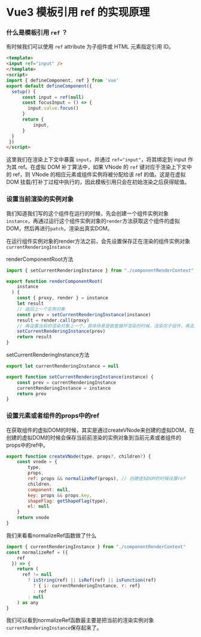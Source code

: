 # Vue3 模板引用 ref 的实现原理

### 什么是模板引用 `ref` ？

有时候我们可以使用 `ref` attribute 为子组件或 HTML 元素指定引用 ID。

```html
<template>
<input ref="input" />
</template>
<script>
import { defineComponent, ref } from 'vue'
export default defineComponent({
  setup() {
      const input = ref(null)
      const focusInput = () => {
      	input.value.focus()
      }
      return {
          input,
      }
  }
 })
</script>
```

这里我们在渲染上下文中暴露 `input`，并通过 `ref="input"`，将其绑定到 input 作为其 ref。在虚拟 DOM 补丁算法中，如果 VNode 的 `ref` 键对应于渲染上下文中的 ref，则 VNode 的相应元素或组件实例将被分配给该 ref 的值。这是在虚拟 DOM 挂载/打补丁过程中执行的，因此模板引用只会在初始渲染之后获得赋值。

### 设置当前渲染的实例对象

我们知道我们写的这个组件在运行的时候，先会创建一个组件实例对象`instance`，再通过运行这个组件实例对象的`render`方法获取这个组件的虚拟DOM，然后再进行`patch`，渲染出真实DOM。

在运行组件实例对象的render方法之前，会先设置保存正在渲染的组件实例对象`currentRenderingInstance` 

renderComponentRoot方法

```javascript
import { setCurrentRenderingInstance } from "./componentRenderContext";

export function renderComponentRoot(
    instance
  ) {
    const { proxy, render } = instance
    let result
    // 返回上一个实例对象
    const prev = setCurrentRenderingInstance(instance)
    result = render.call(proxy)
    // 再设置当前的渲染对象上一个，具体场景是嵌套循环渲染的时候，渲染完子组件，再去渲染父组件
    setCurrentRenderingInstance(prev)
    return result
}
```

setCurrentRenderingInstance方法

```javascript
export let currentRenderingInstance = null

export function setCurrentRenderingInstance(instance) {
    const prev = currentRenderingInstance
    currentRenderingInstance = instance
    return prev
}
```

### 设置元素或者组件的props中的ref

在获取组件的虚拟DOM的时候，其实是通过createVNode来创建的虚拟DOM，在创建的虚拟DOM的时候会保存当前前渲染的实例对象到当前元素或者组件的props中的ref中。

```javascript
export function createVNode(type, props?, children?) {
    const vnode = {
        type,
        props,
        ref: props && normalizeRef(props), // 创建虚拟DOM的时候设置ref
        children,
        component: null,
        key: props && props.key,
        shapeFlag: getShapeFlag(type),
        el: null
    }
    return vnode
}
```

我们来看看normalizeRef函数做了什么

```javascript
import { currentRenderingInstance } from "./componentRenderContext"
const normalizeRef = ({
    ref
  }) => {
    return (
      ref != null
        ? isString(ref) || isRef(ref) || isFunction(ref)
          ? { i: currentRenderingInstance, r: ref}
          : ref
        : null
    ) as any
}
```

我们可以看到normalizeRef函数最主要是把当前的渲染实例对象`currentRenderingInstance`保存起来了。